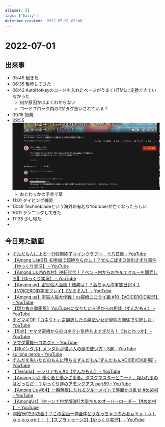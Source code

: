 ```yaml
---
aliases: []
tags: ['Daily']
datetime-created: '2022-07-01 05:48'
---
```


# 2022-07-01

## 出来事
- 05:49 起きた
- 06:35 散歩してきた
- 06:42 AutoHotkeyのコードを入れたページがうまくHTMLに変換できていなかった
	- 何が原因かはよくわからない
	- コードブロック内の\#がタグ扱いされている？
- 09:18 授業
- 09:55 ![](../../../resources/Pasted%20image%2020220701095523.png)
	- おとわっかの予言で草
- 11:01 タイピング練習
- 13:49 Technobladeという海外の有名なYoutuberが亡くなったらしい
- 16:11 ランニングしてきた
- 17:38 少し寝た
- 
## 今日見た動画
- [ずんだもんによる一分強制終了マインクラフト　十八日目 - YouTube](https://www.youtube.com/watch?v=rqqFkjFUuQE)
- [【Among Us#01】初参加で超絶やらかし！？ぜんこぱす○体引きずり事件【ゆっくり実況】 - YouTube](https://www.youtube.com/watch?v=hGJg-5NrtZ4&t=314s)
- [【Among Us #めめ村】逆転試合！？ベント内からのキルでクルーを翻弄しろ👊【ゆっくり実況】 - YouTube](https://www.youtube.com/watch?v=iScKXzMyHEc)
- [【Among us】密室個人面談！結果は！？茜ちゃんの宇宙日記４１【VOICEROID実況プレイ】【なのそん】 - YouTube](https://www.youtube.com/watch?v=zwFdW7vrfR8)
- [【Among us】宇宙人狼大作戦！vs探偵ニコライ編 #10【VOICEROID実況】 - YouTube](https://www.youtube.com/watch?v=2yMsjED10_0)
- [【切り抜き動画風】YouTuberになりたい人達からの相談（ずんだもん） - YouTube](https://www.youtube.com/watch?v=TVcbQNtnNm0)
- [まどマギOP「コネクト」逆翻訳したら魔法少女が契約の関係で引退した - YouTube](https://www.youtube.com/watch?v=OpLriYpsnJE&t=268s)
- [【8bit】ヤマダ電機からのコネクト気持ちよすぎだろ！【おとわっか】 - YouTube](https://www.youtube.com/watch?v=mg6xWRFEzsE)
- [ヤマダ電機～コネクト - YouTube](https://www.youtube.com/watch?v=YOHKBlSHmLs)
- [【神メンタル】メンタルが強い人の頭の使い方・3選 - YouTube](https://www.youtube.com/watch?v=5usowEBVdq4)
- [so long nerds - YouTube](https://www.youtube.com/watch?v=DPMluEVUqS0)
- [ずんだを失いただのもんに堕ちるずんだもん[ずんだもんVOICEVOX劇場] - YouTube](https://www.youtube.com/watch?v=TcKOD8bGYik&t=1s)
- [【Terraria】テラリアもん#4【ずんだもん】 - YouTube](https://www.youtube.com/watch?v=FdxY_cUfdIY)
- [【Among Us】働く者と働かざる者。タスクマスターとニート、報われるのはどっちだ！？ゆっくり達のアモングアス part89 - YouTube](https://www.youtube.com/watch?v=a62C8CpY3cw&t=160s)
- [【Among Us #64】一瞬無敵になれるクルーメイトで盤面かき乱せ #めめ村 - YouTube](https://www.youtube.com/watch?v=bh4jtnSUZfo)
- [【AmongUs】1ターンで村が壊滅⁉大量キルのオーバーローダー【#めめ村 】 - YouTube](https://www.youtube.com/watch?v=1NyXrpA6yiw&t=1s)
- [開始1分で即決着！？この企画一体全体どうなっちゃうのおおぉＳｐｌａｔｏｏｏｏｏn！！！【スプラトゥーン2】【ゆっくり実況】 - YouTube](https://www.youtube.com/watch?v=D5tEPLpCHFg)